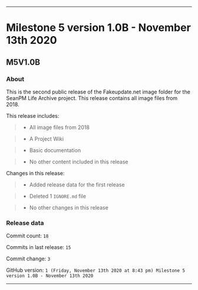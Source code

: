 
***

# Milestone 5 version 1.0B - November 13th 2020

## M5V1.0B

### About

This is the second public release of the Fakeupdate.net image folder for the SeanPM Life Archive project. This release contains all image files from 2018.

This release includes:

> * All image files from 2018

> * A Project Wiki

> * Basic documentation

> * No other content included in this release

Changes in this release:

> * Added release data for the first release

> * Deleted 1 `IGNORE.md` file

> * No other changes in this release

### Release data

Commit count: `18`

Commits in last release: `15`

Commit change: `3`

GitHub version: `1 (Friday, November 13th 2020 at 8:43 pm) Milestone 5 version 1.0B - November 13th 2020`

***
